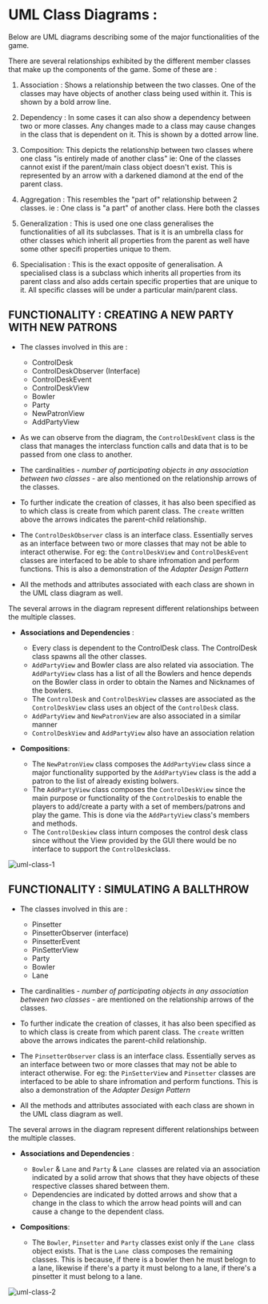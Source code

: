 # UML Class Diagrams : 

Below are UML diagrams describing some of the major functionalities of the game.

There are several relationships exhibited by the different member classes that make up the components of the game. Some of these are :

1. Association : Shows a relationship between the two classes. One of the classes may have objects of another class being used within it. This is shown by a bold arrow line.

2. Dependency : In some cases it can also show a dependency between two or more classes. Any changes made to a class may cause changes in the class that is dependent on it. This is shown by a dotted arrow line.

2. Composition: This depicts the relationship between two classes where one class "is entirely made of another class" ie: One of the classes cannot exist if the parent/main class object doesn't exist. This is represented by an arrow with a darkened diamond at the end of the parent class.

3. Aggregation : This resembles the "part of" relationship between 2 classes. ie : One class is "a part" of another class. Here both the classes 

4. Generalization : This is used one one class generalises the functionalities of all its subclasses. That is it is an umbrella class for other classes which inherit all properties from the parent as well have some other specifi properties unique to them.

5. Specialisation : This is the exact opposite of generalisation. A specialised class is a subclass which inherits all properties from its parent class and also adds certain specific properties that are unique to it. All specific classes will be under a particular main/parent class.

## FUNCTIONALITY : CREATING A NEW PARTY WITH NEW PATRONS

* The classes involved in this are :
  - ControlDesk
  - ControlDeskObserver (Interface)
  - ControlDeskEvent
  - ControlDeskView
  - Bowler
  - Party
  - NewPatronView
  - AddPartyView

* As we can observe from the diagram, the ```ControlDeskEvent``` class is the class that manages the interclass function calls and data that is to be passed from one class to another. 

* The cardinalities - *number of participating objects in any association between two classes* - are also mentioned on the relationship arrows of the classes.

* To further indicate the creation of classes, it has also been specified as to which class is create from which parent class. The ```create``` written above the arrows indicates the parent-child relationship.

* The ```ControlDeskObserver``` class is an interface class. Essentially serves as an interface between two or more classes that may not be able to interact otherwise. For eg: the ```ControlDeskView``` and ```ControlDeskEvent``` classes are interfaced to be able to share infromation and perform functions. This is also a demonstration of the *Adapter Design Pattern* 

* All the methods and attributes associated with each class are shown in the UML class diagram as well.

The several arrows in the diagram represent different relationships between the multiple classes. 

- **Associations and Dependencies** : 
    - Every class is dependent to the ControlDesk class. The ControlDesk class spawns all the other classes.
    - ```AddPartyView``` and Bowler class are also related via association. The ```AddPartyView``` class has a list of all the Bowlers and hence depends on the Bowler class in order to obtain the Names and Nicknames of the bowlers. 
    - The ```ControlDesk``` and ```ControlDeskView``` classes are associated as the ```ControlDeskView``` class uses an object of the ```ControlDesk``` class.
    - ```AddPartyView``` and ```NewPatronView``` are also associated in a similar manner
    - ```ControlDeskView``` and ```AddPartyView``` also have an association relation

- **Compositions**: 
    - The ```NewPatronView``` class composes the ```AddPartyView``` class since a major functionality supported by the ```AddPartyView``` class is the add a patron to the list of already existing bolwers.
    - The ```AddPartyView``` class composes the ```ControlDeskView``` since the main purpose or functionality of the ```ControlDesk```is to enable the players to add/create a party with a set of members/patrons and play the game. This is done via the ```AddPartyView``` class's members and methods. 
    - The ```ControlDeskiew``` class inturn composes the control desk class since without the View provided by the GUI there would be no interface to support the ```ControlDesk```class. 


![uml-class-1](/home/mallika/Desktop/DASS/Assn/A3/Bowling-Management-System/diagram1.png)



## FUNCTIONALITY : SIMULATING A BALLTHROW

* The classes involved in this are :
  - Pinsetter
  - PinsetterObserver (interface)
  - PinsetterEvent
  - PinSetterView
  - Party
  - Bowler
  - Lane


* The cardinalities - *number of participating objects in any association between two classes* - are mentioned on the relationship arrows of the classes.

* To further indicate the creation of classes, it has also been specified as to which class is create from which parent class. The ```create``` written above the arrows indicates the parent-child relationship.

* The ```PinsetterObserver``` class is an interface class. Essentially serves as an interface between two or more classes that may not be able to interact otherwise. For eg: the ```PinSetterView``` and ```Pinsetter``` classes are interfaced to be able to share infromation and perform functions. This is also a demonstration of the *Adapter Design Pattern* 

* All the methods and attributes associated with each class are shown in the UML class diagram as well.

The several arrows in the diagram represent different relationships between the multiple classes. 

- **Associations and Dependencies** : 
    - ```Bowler``` & ```Lane``` and ```Party``` & ```Lane ```classes are related via an association indicated by a solid arrow that shows that they have objects of these respective classes shared between them.
    - Dependencies are indicated by dotted arrows and show that a change in the class to which the arrow head points will and can cause a change to the dependent class. 

- **Compositions**: 
    - The ```Bowler```, ```Pinsetter``` and ```Party``` classes exist only if the ```Lane ```class object exists. That is the ```Lane ```class composes the remaining classes. This is because, if there is a bowler then he must belogn to a lane, likewise if there's a party  it must belong to a lane, if there's a pinsetter it must belong to a lane.
    
![uml-class-2](/home/mallika/Desktop/DASS/Assn/A3/Bowling-Management-System/diagram2.png)